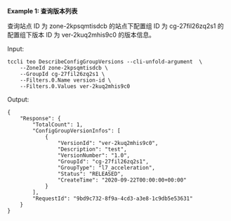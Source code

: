**Example 1: 查询版本列表**

查询站点 ID 为 zone-2kpsqmtisdcb 的站点下配置组 ID 为 cg-27fil26zq2s1 的配置组下版本 ID 为 ver-2kuq2mhis9c0 的版本信息。

Input: 

```
tccli teo DescribeConfigGroupVersions --cli-unfold-argument  \
    --ZoneId zone-2kpsqmtisdcb \
    --GroupId cg-27fil26zq2s1 \
    --Filters.0.Name version-id \
    --Filters.0.Values ver-2kuq2mhis9c0
```

Output: 
```
{
    "Response": {
        "TotalCount": 1,
        "ConfigGroupVersionInfos": [
            {
                "VersionId": "ver-2kuq2mhis9c0",
                "Description": "test",
                "VersionNumber": "1.0",
                "GroupId": "cg-27fil26zq2s1",
                "GroupType": "l7_acceleration",
                "Status": "RELEASED",
                "CreateTime": "2020-09-22T00:00:00+00:00"
            }
        ],
        "RequestId": "9bd9c732-8f9a-4cd3-a3e8-1c9db5e53631"
    }
}
```


